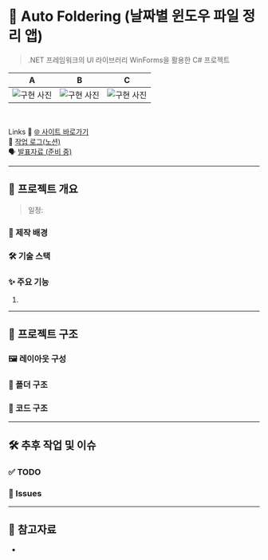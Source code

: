 # 🎨 Auto Foldering (날짜별 윈도우 파일 정리 앱)
> .NET 프레임워크의 UI 라이브러리 WinForms을 활용한 C# 프로젝트

A | B| C
--|--|--|
![구현 사진](url) | ![구현 사진](url) | ![구현 사진](url) 

<br>

Links
🔗 [🌐 사이트 바로가기](url)  
📘 [작업 로그(노션)](url)  
🗣 [발표자료 (준비 중)](url)

---

## 📘 프로젝트 개요
> 일정: 


### 🎯 제작 배경

### 🛠 기술 스택

### ✨ 주요 기능
1. 

---

## 🧱 프로젝트 구조

### 🖼 레이아웃 구성

### 📁 폴더 구조

### 📜 코드 구조


---

## 🛠 추후 작업 및 이슈

### ✅ TODO

### 🐞 Issues


---

## 🔗 참고자료
- 
